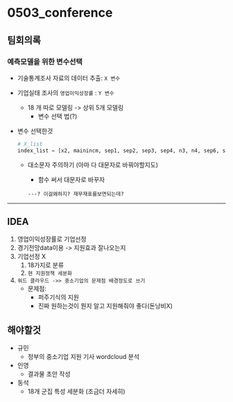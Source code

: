 # 0503_conference

## 팀회의록

### 예측모델을 위한 변수선택

- 기술통계조사 자료의 데이터 추출: `X 변수`

- 기업실태 조사의 `영업이익성장률`  :  `Y 변수` 

  - 18 개 따로 모델링 -> 상위 5개 모델링
    - 변수 선택 법(?)

- 변수 선택한것

  ```python
  # X_list
  index_list = [x2, mainincm, sep1, sep2, sep3, sep4, n3, n4, sep6, sep6n, sep7, sep8, sep9, sep10, c1s0, CN1, CN2,  
  ```

  - 대소문자 주의하기 (아마 다 대문자로 바꿔야할지도)

    - 함수 써서 대문자로 바꾸자

    `---? 이걸왜하지? 재무재표를보면되는데?`

----------------------------------

## IDEA

1. 영업이익성장률로 기업선정
2. 경기전망data이용 -> 지원효과 잘나오는지
3. 기업선정 X 
   1. 18가지로 분류
   2. `현 지원정책 세분화`
4. `워드 클라우드 ->> 중소기업의 문제점 배경정도로 쓰기`
   - 문제점:
     - 퍼주기식의 지원
     - 진짜 원하는것이 뭔지 알고 지원해줘야 좋다(돈낭비X)

## 해야할것

- 규민
  - 정부의 중소기업 지원 기사 wordcloud 분석
- 인영
  - 결과물 초안 작성
- 동석
  - 18개 군집 특성 세분화 (조금더 자세히)